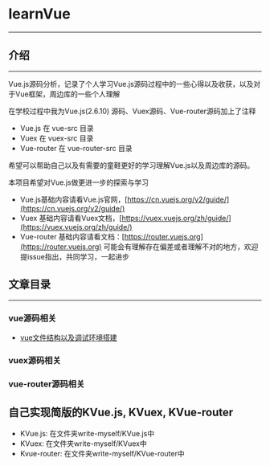 # learnVue
---

## 介绍
---
Vue.js源码分析，记录了个人学习Vue.js源码过程中的一些心得以及收获，以及对于Vue框架，周边库的一些个人理解

在学校过程中我为Vue.js(2.6.10) 源码、Vuex源码、Vue-router源码加上了注释
  * Vue.js 在 vue-src 目录
  * Vuex 在 vuex-src  目录
  * Vue-router 在 vue-router-src 目录

希望可以帮助自己以及有需要的童鞋更好的学习理解Vue.js以及周边库的源码。

本项目希望对Vue.js做更进一步的探索与学习
* Vue.js基础内容请看Vue.js官网，[https://cn.vuejs.org/v2/guide/](https://cn.vuejs.org/v2/guide/)
* Vuex 基础内容请看Vuex文档，[https://vuex.vuejs.org/zh/guide/](https://vuex.vuejs.org/zh/guide/)
* Vue-router 基础内容请看文档：[https://router.vuejs.org](https://router.vuejs.org)
可能会有理解存在偏差或者理解不对的地方，欢迎提issue指出，共同学习，一起进步

## 文章目录
--- 

### vue源码相关
* [vue文件结构以及调试环境搭建](./docs/vue/dir.md)
### vuex源码相关
### vue-router源码相关

## 自己实现简版的KVue.js, KVuex, KVue-router

* KVue.js: 在文件夹write-myself/KVue.js中
* KVuex: 在文件夹write-myself/KVuex中
* Kvue-router: 在文件夹write-myself/KVue-router中

